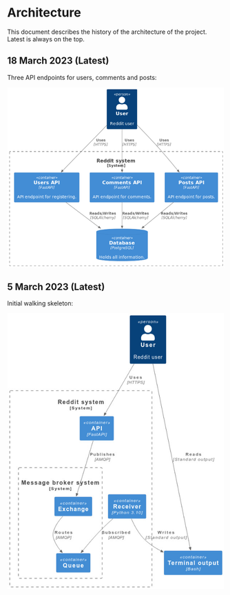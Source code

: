 # Architecture

This document describes the history of the architecture of the project. Latest is always on the top.

## 18 March 2023 (Latest)

Three API endpoints for users, comments and posts:

![img](img/2023-03-18-architecture.png "Architecture from 18 March 2023")

## 5 March 2023 (Latest)

Initial walking skeleton:

![img](img/2023-03-05-architecture.png "Architecture from 5 March 2023")
